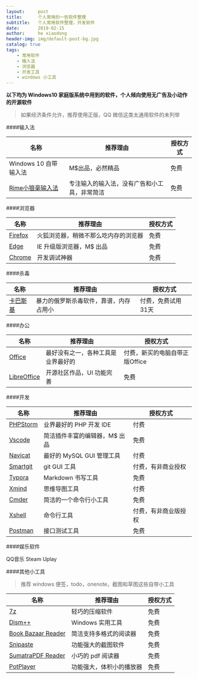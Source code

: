 ```yaml
---
layout:     post
title:      个人常用的一些软件整理
subtitle:   个人常用软件整理，开发软件
date:       2019-02-15
author:     he xiaodong
header-img: img/default-post-bg.jpg
catalog: true
tags:
    - 常用软件
    - 输入法
    - 浏览器
    - 开发工具
    - windows 小工具
---
```


**以下均为 Windows10 家庭版系统中用到的软件，个人倾向使用无广告及小动作的开源软件**
> 如果经济条件允许，推荐使用正版，QQ 微信这类太通用软件的未列举

####输入法

名称 | 推荐理由 | 授权方式
----|------|----
Windows 10 自带输入法 | M$出品，必然精品  | 免费
[Rime小狼毫输入法](https://rime.im/) | 专注输入的输入法，没有广告和小工具，非常简洁 | 免费

####浏览器

名称 | 推荐理由 | 授权方式
----|------|----
[Firefox](https://www.mozilla.org/en-US/) | 火狐浏览器，稍微不那么吃内存的浏览器| 免费
[Edge](https://www.microsoft.com/en-us/windows/microsoft-edge) | IE 升级版浏览器，M$ 出品 | 免费
[Chrome](https://www.google.com/chrome/) | 开发调试神器 | 免费 

####杀毒

名称 | 推荐理由 | 授权方式
----|------|----
[卡巴斯基](https://www.kaspersky.com.cn/home-security) | 暴力的俄罗斯杀毒软件，靠谱，内存占用小 | 付费，免费试用31天

####办公

名称 | 推荐理由 | 授权方式
----|------|----
[Office](https://www.microsoft.com/zh-cn/download/office.aspx) | 最好没有之一，各种工具是业界最好的 | 付费，新买的电脑自带正版Office 
[LibreOffice](https://www.libreoffice.org/) | 开源社区作品，UI 功能完善 | 免费

####开发

名称 | 推荐理由 | 授权方式
----|------|----
[PHPStorm](https://www.jetbrains.com/phpstorm/) | 业界最好的 PHP 开发 IDE | 付费 
[Vscode](https://code.visualstudio.com/) | 简洁插件丰富的编辑器，M$ 出品 | 免费 
[Navicat](https://www.navicat.com.cn/) | 最好的 MySQL GUI 管理工具 | 付费
[Smartgit](https://www.syntevo.com/smartgit/) | git GUI 工具 | 付费，有非商业授权
[Typora](https://typora.io/) | Markdown 书写工具 | 免费
[Xmind](https://www.xmind.cn/) | 思维导图工具 | 付费
[Cmder](http://cmder.net/) | 简洁的一个命令行小工具 | 免费
[Xshell](https://www.netsarang.com/zh/xshell/) | 命令行工具 | 付费，有非商业版授权
[Postman](https://www.getpostman.com/) | 接口测试工具 | 免费

####娱乐软件

QQ音乐
Steam
Uplay

####其他小工具
> 推荐 windows 便签，todo，onenote，截图和草图这些自带小工具 

名称 | 推荐理由 | 授权方式
----|------|----
[7z](http://www.7-zip.org/) | 轻巧的压缩软件 | 免费  
[Dism++](https://www.chuyu.me/zh-Hans/) | Windows 实用工具 | 免费
[Book Bazaar Reader](https://www.microsoft.com/en-us/p/book-bazaar-reader/9wzdncrfjcqv) | 简洁支持多格式的阅读器 | 免费 
[Snipaste](https://zh.snipaste.com/) | 功能强大的截图软件 | 免费 
[SumatraPDF Reader](https://www.sumatrapdfreader.org/free-pdf-reader.html) | 小巧的 pdf 阅读器 | 免费 
[PotPlayer](https://potplayer.daum.net/) | 功能强大，体积小的播放器 | 免费

